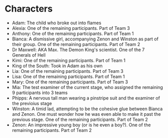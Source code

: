 # Characters

- Adam: The child who broke out into flames
- Alexia:  One of the remaining participants. Part of Team 3
- Anthony: One of the remaining participants. Part of Team 1
- Bianca: A dismissive girl, accompanying Zenon and Winston as part of their group.  One of the remaining participants. Part of Team 2
- Dr Maxwell: AKA Max. The Demon King's scientist. One of the 7 Generals of Hell
- Kimi: One of the remaining participants. Part of Team 1
- King of the South: Took in Adam as his own
- Lia: One of the remaining participants. Part of Team 3
- Lisa: One of the remaining participants. Part of Team 1
- Mary:  One of the remaining participants. Part of Team 3
- Mia: The test examiner of the current stage, who assigned the remaining 9 participants into 3 teams
- Phipps: A nervous tall man wearing a pinstripe suit and the examiner of the previoius stage
- Winston: A timid lad, attempting to be the cohesive glue between Bianca and Zenon. One must wonder how he was even able to make it past the previous stage.  One of the remaining participants. Part of Team 2
- Zenon: An impressive young boy (or is he even a boy?).  One of the remaining participants. Part of Team 2
